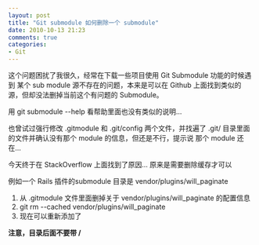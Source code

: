 ```yaml
---
layout: post
title: "Git submodule 如何删除一个 submodule"
date: 2010-10-13 21:23
comments: true
categories: 
- Git
---
```

<p>这个问题困扰了我很久，经常在下载一些项目使用 Git Submodule 功能的时候遇到 某个 sub module 源不存在的问题，本来是可以在 Github 上面找到类似的源，但却没法删掉当前这个有问题的 Submodule。</p>
<p>用 git submodule --help 看帮助里面也没有类似的说明...</p>
<p>也曾试过强行修改 .gitmodule 和 .git/config 两个文件，并找遍了 .git/ 目录里面的文件并确认没有那个 module 的信息，但还是不行，提示说 那个 module 还在...</p>
<p>今天终于在 StackOverflow 上面找到了原因... 原来是需要删除缓存才可以</p>
<p>例如一个 Rails 插件的submodule 目录是 vendor/plugins/will_paginate</p>
<ol>
<li>从 .gitmodule 文件里面删掉关于&nbsp;vendor/plugins/will_paginate 的配置信息</li>
<li>git rm --cached&nbsp;vendor/plugins/will_paginate&nbsp;</li>
<li>现在可以重新添加了</li>
</ol>
<div><strong>注意，目录后面不要带 /&nbsp;</strong></div>
<div><strong><br /></strong></div>
<p>&nbsp;</p>
